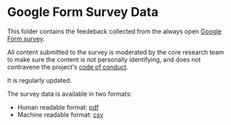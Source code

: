 # Google Form Survey Data

This folder contains the feedeback collected from the always open [Google Form survey](https://bit.ly/AutisticaTuringCitSciForm). 

All content submitted to the survey is moderated by the core research team to make sure the content is not personally identifying, and does not contravene the project's [code of conduct](https://github.com/katoss/katoss.github.io/blob/master/.github/CODE_OF_CONDUCT.md).

It is regularly updated. 

The survey data is available in two formats:

  * Human readable format: [pdf](Autistica_Turing%20Citizen%20Science%20Platform%20(Responses)%20-%20Form%20Responses%201(2).pdf)
  * Machine readable format: [csv](Autistica_Turing%20Citizen%20Science%20Platform%20(Responses)%20-%20Form%20Responses%201(2).csv)
  
 
